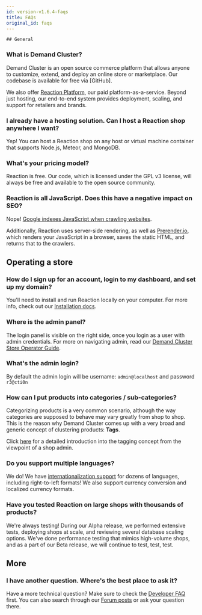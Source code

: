 ```yaml
---
id: version-v1.6.4-faqs
title: FAQs
original_id: faqs
---
```

    ## General
### What is Demand Cluster?

Demand Cluster is an open source commerce platform that allows anyone to customize, extend, and deploy an online store or marketplace. Our codebase is available for free via [GitHub].

We also offer [Reaction Platform](https://demandcluster.com/hosting), our paid platform-as-a-service. Beyond just hosting, our end-to-end system provides deployment, scaling, and support for retailers and brands.

### I already have a hosting solution. Can I host a Reaction shop anywhere I want?

Yep! You can host a Reaction shop on any host or virtual machine container that supports Node.js, Meteor, and MongoDB.

### What's your pricing model?

Reaction is free. Our code, which is licensed under the GPL v3 license, will always be free and available to the open source community.

### Reaction is all JavaScript. Does this have a negative impact on SEO?

Nope! [Google indexes JavaScript when crawling websites](https://googlewebmastercentral.blogspot.com.es/2014/05/understanding-web-pages-better.html).

Additionally, Reaction uses server-side rendering, as well as [Prerender.io](https://prerender.io/), which renders your JavaScript in a browser, saves the static HTML, and returns that to the crawlers.

## Operating a store
### How do I sign up for an account, login to my dashboard, and set up my domain?

You'll need to install and run Reaction locally on your computer. For more info, check out our [Installation docs](https://docs.demandcluster.com/reaction-docs/trunk/installation).

### Where is the admin panel?

The login panel is visible on the right side, once you login as a user with admin credentials. For more on navigating admin, read our [Demand Cluster Store Operator Guide](dashboard.md).

### What's the admin login?

By default the admin login will be username: `admin@localhost` and password `r3@cti0n`

### How can I put products into categories / sub-categories?

Categorizing products is a very common scenario, although the way categories are supposed to behave may vary greatly from shop to shop. This is the reason why Demand Cluster comes up with a very broad and generic concept of clustering products: **Tags**.

Click [here](tagging.md) for a detailed introduction into the tagging concept from the viewpoint of a shop admin.

### Do you support multiple languages?

We do! We have [internationalization support](i18n.md) for dozens of languages, including right-to-left formats! We also support currency conversion and localized currency formats.

### Have you tested Reaction on large shops with thousands of products?

We're always testing! During our Alpha release, we performed extensive tests, deploying shops at scale, and reviewing several database scaling options. We've done performance testing that mimics high-volume shops, and as a part of our Beta release, we will continue to test, test, test.

## More

### I have another question. Where's the best place to ask it?

Have a more technical question? Make sure to check the [Developer FAQ](developer-faq.md) first. You can also search through our [Forum posts](http://forums.demandcluster.com) or ask your question there.
